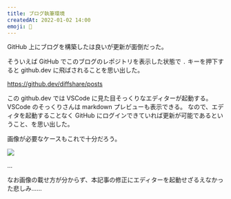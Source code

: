 ```yaml
---
title: ブログ執筆環境
createdAt: 2022-01-02 14:00
emoji: 🐄
---
```


GitHub 上にブログを構築したは良いが更新が面倒だった。

そういえば GitHub でこのブログのレポジトリを表示した状態で `.` キーを押下すると github.dev に飛ばされることを思い出した。

https://github.dev/diffshare/posts

この github.dev では VSCode に見た目そっくりなエディターが起動する。
VSCode のそっくりさんは markdown プレビューも表示できる。
なので、エディタを起動することなく GitHub にログインできていれば更新が可能であるということ、を思い出した。

画像が必要なケースもこれで十分だろう。

![](~/images/20220102-githubdev.png)

...

なお画像の載せ方が分からず、本記事の修正にエディターを起動せざるえなかった悲しみ......
